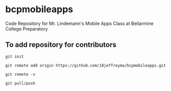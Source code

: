 # bcpmobileapps
Code Repository for Mr. Lindemann's Mobile Apps Class at Bellarmine College Preparatory

## To add repository for contributors

`git init`

`git remote add origin https://github.com/18jeffreyma/bcpmobileapps.git`

`git remote -v`

`git pull/push`
